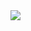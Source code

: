 <img src="[https://raw.githubusercontent.com/sagar-viradiya/sagar-viradiya/master/resources/banner.png](https://gallery.yopriceville.com/Free-Clipart-Pictures/Ribbons-and-Banners-PNG/Blue_and_Gold_Banner_PNG_Clipart)">



<!--
**TalalShatra/TalalShatra** is a ✨ _special_ ✨ repository because its `README.md` (this file) appears on your GitHub profile.

Here are some ideas to get you started:

- 🌱 I’m currently learning SDET
- 👯 I’m looking to collaborate on Java
- 💬 Ask me about Java
- 📫 How to reach me: talalshatra@yahoo.com


-->
